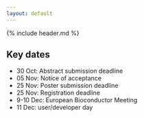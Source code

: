 ```yaml
---
layout: default
---
```


{% include header.md %}

## Key dates
- 30 Oct: Abstract submission deadline
- 05 Nov: Notice of acceptance
- 25 Nov: Poster submission deadline
- 25 Nov: Registration deadline
- 9-10 Dec: European Bioconductor Meeting
- 11 Dec: user/developer day

